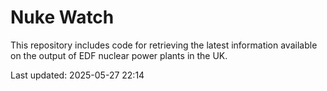 # Nuke Watch

This repository includes code for retrieving the latest information available on the output of EDF nuclear power plants in the UK.

Last updated: 2025-05-27 22:14